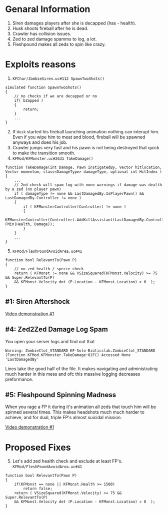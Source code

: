 # Genaral Information
1. Siren damages players after she is decapped (has - health).
2. Husk shoots fireball after he is dead.
3. Crawler has collision issues.
4. Zed to zed damage spamms to log, a lot.
5. Fleshpound makes all zeds to spin like crazy.

# Exploits reasons
1. `KFChar/ZombieSiren.uc#112 SpawnTwoShots()`
```unrealscript
simulated function SpawnTwoShots()
{
    // no checks if we are decapped or no
    if( bZapped )
    {
        return;
    }
    ...
}
```
2. If `Husk` started his fireball launching animation nothing can interupt him. Even if you wipe him to meat and blood, fireball will be spawned anyways and does his job.
3. Crawler jumps very fast and his pawn is not being destroyed that quick to make the transition smooth.
4. `KFMod/KFMonster.uc#2631 TakeDamage()`
```unrealscript
function TakeDamage(int Damage, Pawn instigatedBy, Vector hitlocation, Vector momentum, class<DamageType> damageType, optional int HitIndex )
{
    ...
    // 2nd check will spam log with none warnings if damage was dealth by a zed (no player pawn)
    if ( damageType != none && LastDamagedBy.IsPlayerPawn() && LastDamagedBy.Controller != none )
    {
        if ( KFMonsterController(Controller) != none )
        {
            KFMonsterController(Controller).AddKillAssistant(LastDamagedBy.Controller, FMin(Health, Damage));
        }
    }
    ...
}
```
5. `KFMod/FleshPoundAvoidArea.uc#41`
```unrealscript
function bool RelevantTo(Pawn P)
{
    // no zed health / specie check
    return ( KFMonst != none && VSizeSquared(KFMonst.Velocity) >= 75 && Super.RelevantTo(P)
    && KFMonst.Velocity dot (P.Location - KFMonst.Location) > 0  );
}
```

## #1: Siren Aftershock

[Video demonstration #1](STUB!)


## #4: Zed2Zed Damage Log Spam
You open your server logs and find out that

`Warning: ZombieClot_STANDARD KF-Solo-Bioticslab.ZombieClot_STANDARD (Function KFMod.KFMonster.TakeDamage:02FC) Accessed None 'LastDamagedBy'`

Lines take the good half of the file. It makes navigating and administrating much harder in this mess and ofc this massive logging decreases preformance.

## #5: Fleshpound Spinning Madness
When you rage a FP it during it's animation all zeds that touch him will be spinned several times. This makes headshots much much harder to achieve, and for dual, triple FP's almost suicidal mission.

[Video demonstration #1](https://youtu.be/kLd-TJzyzBE)

# Proposed Fixes
5. Let's add zed health check and exclude at least FP's.
`KFMod/FleshPoundAvoidArea.uc#41`
```unrealscript
function bool RelevantTo(Pawn P)
{
    if(KFMonst == none || KFMonst.Health >= 1500)
        return false;
    return ( VSizeSquared(KFMonst.Velocity) >= 75 && Super.RelevantTo(P)
    && KFMonst.Velocity dot (P.Location - KFMonst.Location) > 0  );
}
```
